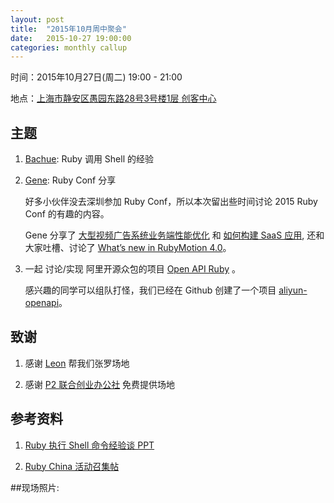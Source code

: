 ```yaml
---
layout: post
title:  "2015年10月周中聚会"
date:   2015-10-27 19:00:00
categories: monthly callup
---
```


时间：2015年10月27日(周二)  19:00 - 21:00

地点：[上海市静安区愚园东路28号3号楼1层 创客中心](http://j.map.baidu.com/Gc_BD)


## 主题

1. [Bachue](https://ruby-china.org/ibachue): Ruby 调用 Shell 的经验

2. [Gene](https://ruby-china.org/gene_wu): Ruby Conf 分享

    好多小伙伴没去深圳参加 Ruby Conf，所以本次留出些时间讨论 2015 Ruby Conf 的有趣的内容。

    Gene 分享了 [大型视频广告系统业务端性能优化][大型视频广告系统业务端性能优化] 和 [如何构建 SaaS 应用][如何构建 SaaS 应用],
    还和大家吐槽、讨论了 [What’s new in RubyMotion 4.0][What’s new in RubyMotion 4.0]。

3. 一起 讨论/实现 阿里开源众包的项目 [Open API Ruby](https://ruby-china.org/topics/27745) 。

    感兴趣的同学可以组队打怪，我们已经在 Github 创建了一个项目 [aliyun-openapi](https://github.com/shruby/aliyun-openapi)。


## 致谢

1. 感谢 [Leon](https://ruby-china.org/xfstart07) 帮我们张罗场地

2. 感谢 [P2 联合创业办公社](http://www.people-squared.com/) 免费提供场地


## 参考资料

1. [Ruby 执行 Shell 命令经验谈 PPT](https://gitcafe.com/bachue/ruby-how-to-exec-shell)

2. [Ruby China 活动召集帖](https://ruby-china.org/topics/27796)


##现场照片:

<div id="galleria" style="height: 400px">
  <img src="http://shruby.u.qiniudn.com/20151027_RubyTuesday_1.jpg?imageView/0/w/700" alt="">
  <img src="http://shruby.u.qiniudn.com/20151027_RubyTuesday_2.jpg?imageView/0/w/700" alt="">
  <img src="http://shruby.u.qiniudn.com/20151027_RubyTuesday_3.jpg?imageView/0/w/700" alt="">
  <img src="http://shruby.u.qiniudn.com/20151027_RubyTuesday_4.jpg?imageView/0/w/700" alt="">
  <img src="http://shruby.u.qiniudn.com/20151027_RubyTuesday_5.jpg?imageView/0/w/700" alt="">
  <img src="http://shruby.u.qiniudn.com/20151027_RubyTuesday_6.jpg?imageView/0/w/700" alt="">
</div>
<!-- START: galleria -->
<script type="text/javascript">
  Galleria.loadTheme('/assets/galleria/themes/classic/galleria.classic.min.js');
  Galleria.run('#galleria');
</script>
<!-- END: galleria -->

[大型视频广告系统业务端性能优化]: https://speakerdeck.com/donkeyjoey/freewheels-presentation-on-rubyconf-china-2015
[如何构建 SaaS 应用]: https://speakerdeck.com/cookiebody/ru-he-gou-jian-saas-ying-yong-at-rubyconfchina2016
[What’s new in RubyMotion 4.0]: https://speakerdeck.com/lrz/whats-new-in-rubymotion-4
